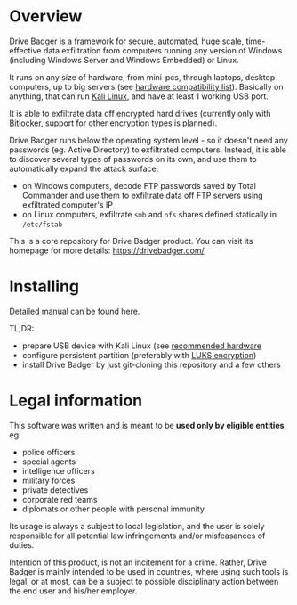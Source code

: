 # Overview

Drive Badger is a framework for secure, automated, huge scale, time-effective data exfiltration from computers running any version of Windows (including Windows Server and Windows Embedded) or Linux.

It runs on any size of hardware, from mini-pcs, through laptops, desktop computers, up to big servers (see [hardware compatibility list](https://github.com/drivebadger/drivebadger/wiki/Hardware-compatibility-list)). Basically on anything, that can run [Kali Linux](https://github.com/drivebadger/drivebadger/wiki/Kali-Linux), and have at least 1 working USB port.

It is able to exfiltrate data off encrypted hard drives (currently only with [Bitlocker](https://github.com/drivebadger/drivebadger/wiki/Bitlocker-support), support for other encryption types is planned).

Drive Badger runs below the operating system level - so it doesn't need any passwords (eg. Active Directory) to exfiltrated computers. Instead, it is able to discover several types of passwords on its own,
and use them to automatically expand the attack surface:

- on Windows computers, decode FTP passwords saved by Total Commander and use them to exfiltrate data off FTP servers using exfiltrated computer's IP
- on Linux computers, exfiltrate `smb` and `nfs` shares defined statically in `/etc/fstab`

This is a core repository for Drive Badger product. You can visit its homepage for more details: https://drivebadger.com/


# Installing

Detailed manual can be found [here](https://github.com/drivebadger/drivebadger/wiki/Installing).

TL;DR:

- prepare USB device with Kali Linux (see [recommended hardware](https://github.com/drivebadger/drivebadger/wiki/Recommended-hardware)
- configure persistent partition (preferably with [LUKS encryption](https://github.com/drivebadger/drivebadger/wiki/LUKS-performance))
- install Drive Badger by just git-cloning this repository and a few others


# Legal information

This software was written and is meant to be **used only by eligible entities**, eg:

- police officers
- special agents
- intelligence officers
- military forces
- private detectives
- corporate red teams
- diplomats or other people with personal immunity

Its usage is always a subject to local legislation, and the user is solely responsible for all potential law infringements
and/or misfeasances of duties.

Intention of this product, is not an incitement for a crime. Rather, Drive Badger is mainly intended to be used in countries, where
using such tools is legal, or at most, can be a subject to possible disciplinary action between the end user and his/her employer.
